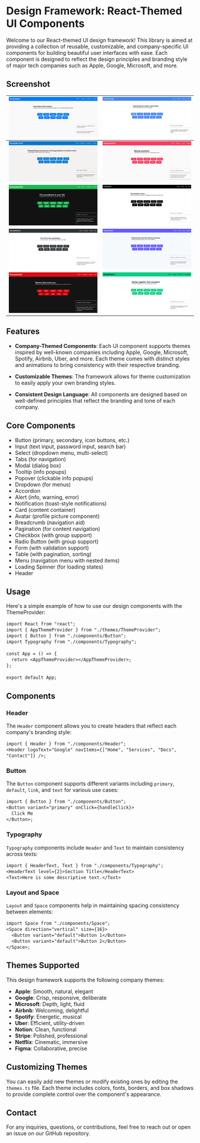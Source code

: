 # Design Framework: React-Themed UI Components

Welcome to our React-themed UI design framework! This library is aimed at providing a collection of reusable, customizable, and company-specific UI components for building beautiful user interfaces with ease. Each component is designed to reflect the design principles and branding style of major tech companies such as Apple, Google, Microsoft, and more.

## Screenshot

| ![Apple 1](/documentation/home/apple.png)         | ![Google 2](/documentation/home/google.png) |
| ------------------------------------------------- | ------------------------------------------- |
| ![Microsoft 3](/documentation/home/microsoft.png) | ![Airbnb 4](/documentation/home/airbnb.png) |
| ![Spotify 5](/documentation/home/spotify.png)     | ![Uber 6](/documentation/home/uber.png)     |
| ![Notion 7](/documentation/home/notion.png)       | ![Stripe 8](/documentation/home/stripe.png) |
| ![Netflix 9](/documentation/home/netflix.png)     | ![Figma 10](/documentation/home/figma.png)  |

## Features

- **Company-Themed Components**: Each UI component supports themes inspired by well-known companies including Apple, Google, Microsoft, Spotify, Airbnb, Uber, and more. Each theme comes with distinct styles and animations to bring consistency with their respective branding.

- **Customizable Themes**: The framework allows for theme customization to easily apply your own branding styles.

- **Consistent Design Language**: All components are designed based on well-defined principles that reflect the branding and tone of each company.

## Core Components

- Button (primary, secondary, icon buttons, etc.)
- Input (text input, password input, search bar)
- Select (dropdown menu, multi-select)
- Tabs (for navigation)
- Modal (dialog box)
- Tooltip (info popups)
- Popover (clickable info popups)
- Dropdown (for menus)
- Accordion
- Alert (info, warning, error)
- Notification (toast-style notifications)
- Card (content container)
- Avatar (profile picture component)
- Breadcrumb (navigation aid)
- Pagination (for content navigation)
- Checkbox (with group support)
- Radio Button (with group support)
- Form (with validation support)
- Table (with pagination, sorting)
- Menu (navigation menu with nested items)
- Loading Spinner (for loading states)
- Header

## Usage

Here's a simple example of how to use our design components with the ThemeProvider:

```tsx
import React from "react";
import { AppThemeProvider } from "./themes/ThemeProvider";
import { Button } from "./components/Button";
import Typography from "./components/Typography";

const App = () => {
  return <AppThemeProvider></AppThemeProvider>;
};

export default App;
```

## Components

### Header

The `Header` component allows you to create headers that reflect each company's branding style:

```tsx
import { Header } from "./components/Header";
<Header logoText="Google" navItems={["Home", "Services", "Docs", "Contact"]} />;
```

### Button

The `Button` component supports different variants including `primary`, `default`, `link`, and `text` for various use cases:

```tsx
import { Button } from "./components/Button";
<Button variant="primary" onClick={handleClick}>
  Click Me
</Button>;
```

### Typography

`Typography` components include `Header` and `Text` to maintain consistency across texts:

```tsx
import { HeaderText, Text } from "./components/Typography";
<HeaderText level={2}>Section Title</HeaderText>
<Text>Here is some descriptive text.</Text>
```

### Layout and Space

`Layout` and `Space` components help in maintaining spacing consistency between elements:

```tsx
import Space from "./components/Space";
<Space direction="vertical" size={16}>
  <Button variant="default">Button 1</Button>
  <Button variant="default">Button 2</Button>
</Space>;
```

## Themes Supported

This design framework supports the following company themes:

- **Apple**: Smooth, natural, elegant
- **Google**: Crisp, responsive, deliberate
- **Microsoft**: Depth, light, fluid
- **Airbnb**: Welcoming, delightful
- **Spotify**: Energetic, musical
- **Uber**: Efficient, utility-driven
- **Notion**: Clean, functional
- **Stripe**: Polished, professional
- **Netflix**: Cinematic, immersive
- **Figma**: Collaborative, precise

## Customizing Themes

You can easily add new themes or modify existing ones by editing the `themes.ts` file. Each theme includes colors, fonts, borders, and box shadows to provide complete control over the component's appearance.

## Contact

For any inquiries, questions, or contributions, feel free to reach out or open an issue on our GitHub repository.

